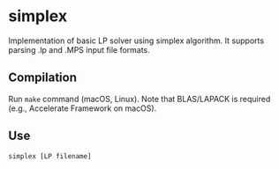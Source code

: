 # simplex

Implementation of basic LP solver using simplex algorithm. It supports parsing .lp and .MPS input file formats.

## Compilation

Run `make` command (macOS, Linux). Note that BLAS/LAPACK is required (e.g., Accelerate Framework on macOS).

## Use

`simplex [LP filename]`
